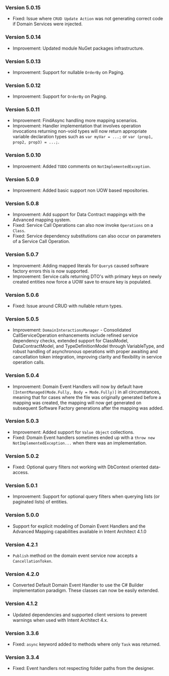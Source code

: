 ### Version 5.0.15

- Fixed: Issue where `CRUD Update Action` was not generating correct code if Domain Services were injected.

### Version 5.0.14

- Improvement: Updated module NuGet packages infrastructure.

### Version 5.0.13

- Improvement: Support for nullable `OrderBy` on Paging.

### Version 5.0.12

- Improvement: Support for `OrderBy` on Paging.

### Version 5.0.11

- Improvement: FindAsync handling more mapping scenarios.
- Improvement: Handler implementation that involves operation invocations returning non-void types will now return appropriate variable declaration types such as `var myVar = ...;` or `var (prop1, prop2, prop3) = ...;`.

### Version 5.0.10

- Improvement: Added `TODO` comments on `NotImplementedException`.

### Version 5.0.9

- Improvement: Added basic support non UOW based repositories.

### Version 5.0.8

- Improvement: Add support for Data Contract mappings with the Advanced mapping system.
- Fixed: Service Call Operations can also now invoke `Operations` on a `Class`.
- Fixed: Service dependency substitutions can also occur on parameters of a Service Call Operation.

### Version 5.0.7

- Improvement: Adding mapped literals for `Query`s caused software factory errors this is now supported.
- Improvement: Service calls returning DTO's with primary keys on newly created entities now force a UOW save to ensure key is populated.

### Version 5.0.6

- Fixed: Issue around CRUD with nullable return types.

### Version 5.0.5

- Improvement: `DomainInteractionsManager` - Consolidated CallServiceOperation enhancements include refined service dependency checks, extended support for ClassModel, DataContractModel, and TypeDefinitionModel through VariableType, and robust handling of asynchronous operations with proper awaiting and cancellation token integration, improving clarity and flexibility in service operation calls.

### Version 5.0.4

- Improvement: Domain Event Handlers will now by default have `[IntentManaged(Mode.Fully, Body = Mode.Fully)]` in all circumstances, meaning that for cases where the file was originally generated before a mapping was created, the mapping will now get generated on subsequent Software Factory generations after the mapping was added.

### Version 5.0.3

- Improvement: Added support for `Value Object` collections.
- Fixed: Domain Event handlers sometimes ended up with a `throw new NotImplementedException...` when there was an implementation.

### Version 5.0.2

- Fixed: Optional query filters not working with DbContext oriented data-access.

### Version 5.0.1

- Improvement: Support for optional query filters when querying lists (or paginated lists) of entities.
 
### Version 5.0.0

- Support for explicit modeling of Domain Event Handlers and the Advanced Mapping capabilities available in Intent Architect 4.1.0

### Version 4.2.1

- `Publish` method on the domain event service now accepts a `CancellationToken`.

### Version 4.2.0

- Converted Default Domain Event Handler to use the C# Builder implementation paradigm. These classes can now be easily extended.

### Version 4.1.2

- Updated dependencies and supported client versions to prevent warnings when used with Intent Architect 4.x.

### Version 3.3.6

- Fixed: `async` keyword added to methods where only `Task` was returned.

### Version 3.3.4

- Fixed: Event handlers not respecting folder paths from the designer.
